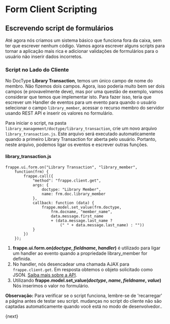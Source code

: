 <!-- base_template: frappe_io/www/frappe/frappe_base.html --><!-- add-breadcrumbs -->
# Form Client Scripting

## Escrevendo script de formulários

Até agora nós criamos um sistema básico que funciona fora da caixa, sem ter que escrever nenhum código. Vamos agora escrever alguns scripts para tornar a aplicação mais rica e adicionar validações de formulários para o usuário não inserir dados incorretos.

### Script no Lado do Cliente

No DocType **Library Transaction**, temos um único campo de nome do membro. Não fizemos dois campos. Agora, isso poderia muito bem ser dois campos (e provavelmente deve), mas por uma questão de exemplo, vamos considerar que temos que implementar isto. Para fazer isso, teria que escrever um Handler de eventos para um evento para quando o usuário selecionar o campo `library_member`, acessar o recurso membro do servidor usando REST API e inserir os valores no formulário.

Para iniciar o script, na pasta `library_management/doctype/library_transaction`, crie um novo arquivo `library_transaction.js`. Este arquivo será executado automaticamente quando a primeiro Library Transaction for aberta pelo usuário. Portanto, neste arquivo, podemos ligar os eventos e escrever outras funções.

#### library_transaction.js

	frappe.ui.form.on("Library Transaction", "library_member",
		function(frm) {
			frappe.call({
				"method": "frappe.client.get",
				args: {
					doctype: "Library Member",
					name: frm.doc.library_member
				},
				callback: function (data) {
					frappe.model.set_value(frm.doctype,
						frm.docname, "member_name",
						data.message.first_name
						+ (data.message.last_name ?
							(" " + data.message.last_name) : ""))
				}
			})
		});

1. **frappe.ui.form.on(*doctype*, *fieldname*, *handler*)** é utilizado para ligar um handler ao evento quando a propriedade library_member for definida.
1. No handler, nós desencadear uma chamada AJAX para `frappe.client.get`. Em resposta obtemos o objeto solicitado como JSON. [Saiba mais sobre a API](/docs/user/en/guides/integration/rest_api).
1. Utilizando **frappe.model.set_value(*doctype*, *name*, *fieldname*, *value*)** Nós inserimos o valor no formulário.

**Observação:** Para verificar se o script funciona, lembre-se de 'recarregar' a página antes de testar seu script. mudanças no script do cliente não são captadas automaticamente quando você está no modo de desenvolvedor..

{next}
